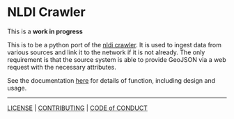 # NLDI Crawler

This is a **work in progress**

This is to be a python port of the [nldi crawler](https://github.com/internetofwater/nldi-crawler).
It is used to ingest data from various sources and link it to the network if it is not already.
The only requirement is that the source system is able to provide GeoJSON via a web request
with the necessary attributes.

See the documentation [here](./docs/) for details of function, including design and usage.


-----
[LICENSE](./docs/LICENSE.md) | [CONTRIBUTING](./docs/CONTRIBUTING.md) | [CODE of CONDUCT](./docs/CODE_OF_CONDUCT.md)